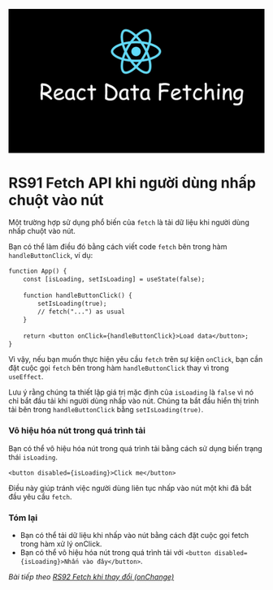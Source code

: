 ![Create-HTML-1](images/fetch.webp) 

# RS91 Fetch API khi người dùng nhấp chuột vào nút

Một trường hợp sử dụng phổ biến của `fetch` là tải dữ liệu khi người dùng nhấp chuột vào nút.

Bạn có thể làm điều đó bằng cách viết code `fetch` bên trong hàm `handleButtonClick`, ví dụ:

```
function App() {
    const [isLoading, setIsLoading] = useState(false);

    function handleButtonClick() {
        setIsLoading(true);
        // fetch("...") as usual
    }

    return <button onClick={handleButtonClick}>Load data</button>;
}
```

Vì vậy, nếu bạn muốn thực hiện yêu cầu `fetch` trên sự kiện `onClick`, bạn cần đặt cuộc gọi `fetch` bên trong hàm `handleButtonClick` thay vì trong `useEffect`.

Lưu ý rằng chúng ta thiết lập giá trị mặc định của `isLoading` là `false` vì nó chỉ bắt đầu tải khi người dùng nhấp vào nút. Chúng ta bắt đầu hiển thị trình tải bên trong `handleButtonClick` bằng `setIsLoading(true)`.

### Vô hiệu hóa nút trong quá trình tải

Bạn có thể vô hiệu hóa nút trong quá trình tải bằng cách sử dụng biến trạng thái `isLoading`.

```
<button disabled={isLoading}>Click me</button>
```

Điều này giúp tránh việc người dùng liên tục nhấp vào nút một khi đã bắt đầu yêu cầu `fetch`.

### Tóm lại

- Bạn có thể tải dữ liệu khi nhấp vào nút bằng cách đặt cuộc gọi fetch trong hàm xử lý onClick.
- Bạn có thể vô hiệu hóa nút trong quá trình tải với `<button disabled={isLoading}>Nhấn vào đây</button>`.

*Bài tiếp theo [RS92 Fetch khi thay đổi (onChange)](/lesson/session/session_092_fetch_onchange.md)*